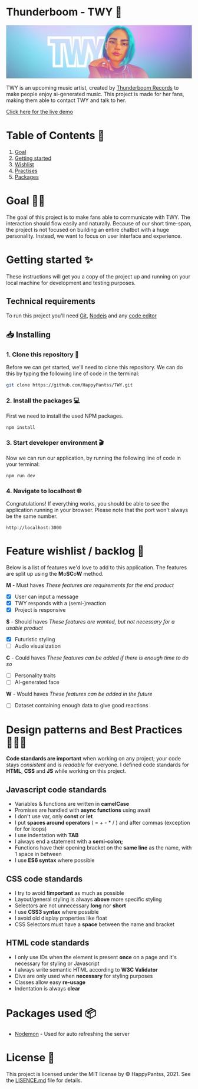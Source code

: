 # Thunderboom - TWY 🎵
![](https://github.com/HappyPantss/TWY/blob/chatbot/public/images/documentation/READMEcover.JPG)

TWY is an upcoming music artist, created by [Thunderboom Records](https://www.thunderboomrecords.com/) to make people enjoy ai-generated music. This project is made for her fans, making them able to contact TWY and talk to her.

[Click here for the live demo](https://puginarug.com/)

# Table of Contents 🧭
1. [Goal]()
2. [Getting started]()
3. [Wishlist]()
4. [Practises]()
5. [Packages]()

# Goal 💪🏻
The goal of this project is to make fans able to communicate with TWY. The interaction should flow easily and naturally. Because of our short time-span, the project is not focused on building an entire chatbot with a huge personality. Instead, we want to focus on user interface and experience.

# Getting started ✨
These instructions will get you a copy of the project up and running on your local machine for development and testing purposes.

## Technical requirements
To run this project you'll need [Git](https://git-scm.com/downloads), [Nodejs](https://nodejs.org/en/download/) and any [code editor](https://code.visualstudio.com/download)

## 📥 Installing
### 1. Clone this repository 👯
Before we can get started, we'll need to clone this repository. We can do this by typing the following line of code in the terminal:
```bash
git clone https://github.com/HappyPantss/TWY.git
```
### 2. Install the packages 💻
First we need to install the used NPM packages.
```bash
npm install
```
### 3. Start developer environment 🎬
Now we can run our application, by running the following line of code in your terminal:
```bash
npm run dev
```

### 4. Navigate to localhost 🌐
Congratulations! If everything works, you should be able to see the application running in your browser. Please note that the port won't always be the same number.
```
http://localhost:3000
```

# Feature wishlist / backlog 👑
Below is a list of features we'd love to add to this application. The features are split up using the **M**o**SC**o**W** method.

**M** - Must haves
_These features are requirements for the end product_
- [x] User can input a message
- [x] TWY responds with a (semi-)reaction
- [x] Project is responsive

**S** - Should haves
_These features are wanted, but not necessary for a usable product_
- [x] Futuristic styling
- [ ] Audio visualization

**C** - Could haves
_These features can be added if there is enough time to do so_
- [ ] Personality traits
- [ ] AI-generated face

**W** - Would haves
_These features can be added in the future_
- [ ] Dataset containing enough data to give good reactions

# Design patterns and Best Practices 👩🏻‍💻
__Code standards are important__ when working on any project; your code stays *consistent* and is *readable* for everyone. I defined code standards for __HTML__, __CSS__ and __JS__ while working on this project.

## Javascript code standards
* Variables & functions are written in __camelCase__
* Promises are handled with __async functions__ using await
* I don't use var, only __const__ or __let__
* I put __spaces around operators__ ( = + - * / ) and after commas (exception for for loops)
* I use indentation with __TAB__
* I always end a statement with a __semi-colon;__
* Functions have their opening bracket on the __same line__ as the name, with 1 space in between
* I use __ES6 syntax__ where possible

## CSS code standards
* I try to avoid __!important__ as much as possible
* Layout/general styling is always __above__ more specific styling
* Selectors are not unnecessary __long__ nor __short__
* I use __CSS3 syntax__ where possible
* I avoid old display properties like float
* CSS Selectors must have a __space__ between the name and bracket

## HTML code standards
* I only use IDs when the element is present __once__ on a page and it's necessary for styling or Javascript
* I always write semantic HTML according to __W3C Validator__
* Divs are only used when __necessary__ for styling purposes
* Classes allow easy __re-usage__
* Indentation is always __clear__

# Packages used 📦
* [Nodemon](https://www.npmjs.com/package/nodemon) - Used for auto refreshing the server

# License 🔐
This project is licensed under the MIT license by © HappyPantss, 2021. See the [LISENCE.md](https://github.com/HappyPantss/TWY/blob/master/LICENSE) file for details.
